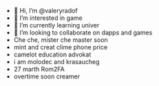 - 👋 Hi, I’m @valeryradof
- 👀 I’m interested in game
- 🌱 I’m currently learning univer
- 💞️ I’m looking to collaborate on dapps and games
- Che che, mister che master soon
- mint and creat clime phone price
- camelot education advokat
- i am molodec and krasaucheg
- 27 marth Rom2FA
- overtime soon creamer
